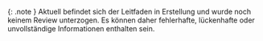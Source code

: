 {: .note }
Aktuell befindet sich der Leitfaden in Erstellung und wurde noch keinem Review unterzogen. Es können daher fehlerhafte, lückenhafte oder unvollständige Informationen enthalten sein.

